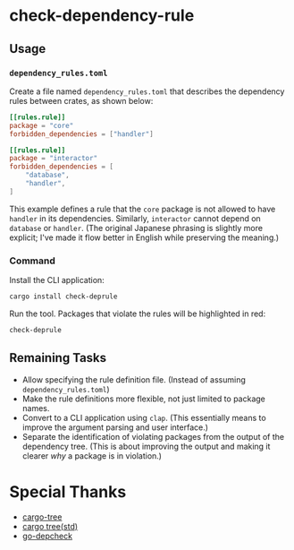# check-dependency-rule
## Usage
### `dependency_rules.toml`

Create a file named `dependency_rules.toml` that describes the dependency rules between crates, as shown below:

```toml
[[rules.rule]]
package = "core"
forbidden_dependencies = ["handler"]

[[rules.rule]]
package = "interactor"
forbidden_dependencies = [
    "database",
    "handler",
]
```

This example defines a rule that the `core` package is not allowed to have `handler` in its dependencies.  Similarly, `interactor` cannot depend on `database` or `handler`. (The original Japanese phrasing is slightly more explicit; I've made it flow better in English while preserving the meaning.)

### Command

Install the CLI application:

```bash
cargo install check-deprule
```

Run the tool. Packages that violate the rules will be highlighted in red:

```bash
check-deprule
```

## Remaining Tasks

-   Allow specifying the rule definition file. (Instead of assuming `dependency_rules.toml`)
-   Make the rule definitions more flexible, not just limited to package names.
-   Convert to a CLI application using `clap`.  (This essentially means to improve the argument parsing and user interface.)
- Separate the identification of violating packages from the output of the dependency tree. (This is about improving the output and making it clearer *why* a package is in violation.)

# Special Thanks
- [cargo-tree](https://github.com/sfackler/cargo-tree/tree/master)
- [cargo tree(std)](https://doc.rust-lang.org/nightly/nightly-rustc/cargo/ops/tree/index.html)
- [go-depcheck](https://github.com/v-standard/go-depcheck/tree/main)

